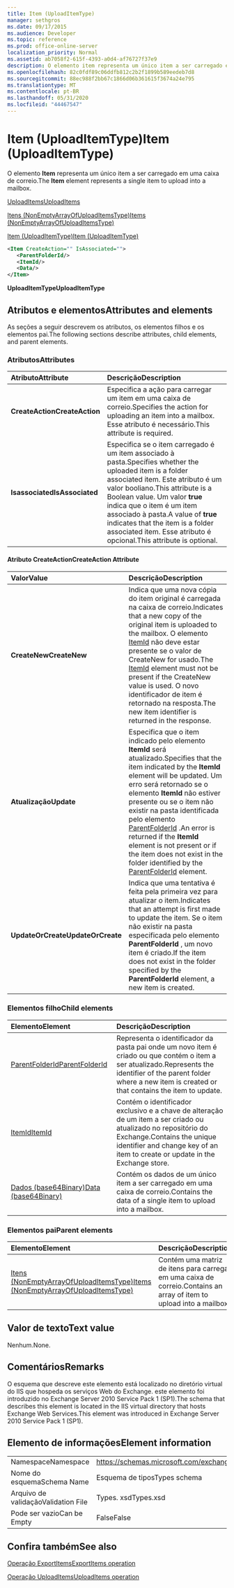 ```yaml
---
title: Item (UploadItemType)
manager: sethgros
ms.date: 09/17/2015
ms.audience: Developer
ms.topic: reference
ms.prod: office-online-server
localization_priority: Normal
ms.assetid: ab7058f2-615f-4393-a0d4-af76727f37e9
description: O elemento item representa um único item a ser carregado em uma caixa de correio.
ms.openlocfilehash: 82c0fdf89c06ddfb812c2b2f1899b589eedeb7d8
ms.sourcegitcommit: 88ec988f2bb67c1866d06b361615f3674a24e795
ms.translationtype: MT
ms.contentlocale: pt-BR
ms.lasthandoff: 05/31/2020
ms.locfileid: "44467547"
---
```

# <a name="item-uploaditemtype"></a><span data-ttu-id="e4c32-103">Item (UploadItemType)</span><span class="sxs-lookup"><span data-stu-id="e4c32-103">Item (UploadItemType)</span></span>

<span data-ttu-id="e4c32-104">O elemento **Item** representa um único item a ser carregado em uma caixa de correio.</span><span class="sxs-lookup"><span data-stu-id="e4c32-104">The **Item** element represents a single item to upload into a mailbox.</span></span> 
  
[<span data-ttu-id="e4c32-105">UploadItems</span><span class="sxs-lookup"><span data-stu-id="e4c32-105">UploadItems</span></span>](uploaditems.md)
  
[<span data-ttu-id="e4c32-106">Itens (NonEmptyArrayOfUploadItemsType)</span><span class="sxs-lookup"><span data-stu-id="e4c32-106">Items (NonEmptyArrayOfUploadItemsType)</span></span>](items-nonemptyarrayofuploaditemstype.md)
  
[<span data-ttu-id="e4c32-107">Item (UploadItemType)</span><span class="sxs-lookup"><span data-stu-id="e4c32-107">Item (UploadItemType)</span></span>](item-uploaditemtype.md)
  
```XML
<Item CreateAction="" IsAssociated="">
   <ParentFolderId/>
   <ItemId/>
   <Data/>
</Item>
```

 <span data-ttu-id="e4c32-108">**UploadItemType**</span><span class="sxs-lookup"><span data-stu-id="e4c32-108">**UploadItemType**</span></span>
## <a name="attributes-and-elements"></a><span data-ttu-id="e4c32-109">Atributos e elementos</span><span class="sxs-lookup"><span data-stu-id="e4c32-109">Attributes and elements</span></span>

<span data-ttu-id="e4c32-110">As seções a seguir descrevem os atributos, os elementos filhos e os elementos pai.</span><span class="sxs-lookup"><span data-stu-id="e4c32-110">The following sections describe attributes, child elements, and parent elements.</span></span>
  
### <a name="attributes"></a><span data-ttu-id="e4c32-111">Atributos</span><span class="sxs-lookup"><span data-stu-id="e4c32-111">Attributes</span></span>

|<span data-ttu-id="e4c32-112">**Atributo**</span><span class="sxs-lookup"><span data-stu-id="e4c32-112">**Attribute**</span></span>|<span data-ttu-id="e4c32-113">**Descrição**</span><span class="sxs-lookup"><span data-stu-id="e4c32-113">**Description**</span></span>|
|:-----|:-----|
|<span data-ttu-id="e4c32-114">**CreateAction**</span><span class="sxs-lookup"><span data-stu-id="e4c32-114">**CreateAction**</span></span> <br/> |<span data-ttu-id="e4c32-115">Especifica a ação para carregar um item em uma caixa de correio.</span><span class="sxs-lookup"><span data-stu-id="e4c32-115">Specifies the action for uploading an item into a mailbox.</span></span> <span data-ttu-id="e4c32-116">Esse atributo é necessário.</span><span class="sxs-lookup"><span data-stu-id="e4c32-116">This attribute is required.</span></span>  <br/> |
|<span data-ttu-id="e4c32-117">**Isassociated**</span><span class="sxs-lookup"><span data-stu-id="e4c32-117">**IsAssociated**</span></span> <br/> |<span data-ttu-id="e4c32-118">Especifica se o item carregado é um item associado à pasta.</span><span class="sxs-lookup"><span data-stu-id="e4c32-118">Specifies whether the uploaded item is a folder associated item.</span></span> <span data-ttu-id="e4c32-119">Este atributo é um valor booliano.</span><span class="sxs-lookup"><span data-stu-id="e4c32-119">This attribute is a Boolean value.</span></span> <span data-ttu-id="e4c32-120">Um valor **true** indica que o item é um item associado à pasta.</span><span class="sxs-lookup"><span data-stu-id="e4c32-120">A value of **true** indicates that the item is a folder associated item.</span></span> <span data-ttu-id="e4c32-121">Esse atributo é opcional.</span><span class="sxs-lookup"><span data-stu-id="e4c32-121">This attribute is optional.</span></span>  <br/> |
   
#### <a name="createaction-attribute"></a><span data-ttu-id="e4c32-122">Atributo CreateAction</span><span class="sxs-lookup"><span data-stu-id="e4c32-122">CreateAction Attribute</span></span>

|<span data-ttu-id="e4c32-123">**Valor**</span><span class="sxs-lookup"><span data-stu-id="e4c32-123">**Value**</span></span>|<span data-ttu-id="e4c32-124">**Descrição**</span><span class="sxs-lookup"><span data-stu-id="e4c32-124">**Description**</span></span>|
|:-----|:-----|
|<span data-ttu-id="e4c32-125">**CreateNew**</span><span class="sxs-lookup"><span data-stu-id="e4c32-125">**CreateNew**</span></span> <br/> |<span data-ttu-id="e4c32-126">Indica que uma nova cópia do item original é carregada na caixa de correio.</span><span class="sxs-lookup"><span data-stu-id="e4c32-126">Indicates that a new copy of the original item is uploaded to the mailbox.</span></span> <span data-ttu-id="e4c32-127">O elemento [ItemId](itemid.md) não deve estar presente se o valor de CreateNew for usado.</span><span class="sxs-lookup"><span data-stu-id="e4c32-127">The [ItemId](itemid.md) element must not be present if the CreateNew value is used.</span></span> <span data-ttu-id="e4c32-128">O novo identificador de item é retornado na resposta.</span><span class="sxs-lookup"><span data-stu-id="e4c32-128">The new item identifier is returned in the response.</span></span>  <br/> |
|<span data-ttu-id="e4c32-129">**Atualização**</span><span class="sxs-lookup"><span data-stu-id="e4c32-129">**Update**</span></span> <br/> |<span data-ttu-id="e4c32-130">Especifica que o item indicado pelo elemento **ItemId** será atualizado.</span><span class="sxs-lookup"><span data-stu-id="e4c32-130">Specifies that the item indicated by the **ItemId** element will be updated.</span></span> <span data-ttu-id="e4c32-131">Um erro será retornado se o elemento **ItemId** não estiver presente ou se o item não existir na pasta identificada pelo elemento [ParentFolderId](parentfolderid.md) .</span><span class="sxs-lookup"><span data-stu-id="e4c32-131">An error is returned if the **ItemId** element is not present or if the item does not exist in the folder identified by the [ParentFolderId](parentfolderid.md) element.</span></span>  <br/> |
|<span data-ttu-id="e4c32-132">**UpdateOrCreate**</span><span class="sxs-lookup"><span data-stu-id="e4c32-132">**UpdateOrCreate**</span></span> <br/> |<span data-ttu-id="e4c32-133">Indica que uma tentativa é feita pela primeira vez para atualizar o item.</span><span class="sxs-lookup"><span data-stu-id="e4c32-133">Indicates that an attempt is first made to update the item.</span></span> <span data-ttu-id="e4c32-134">Se o item não existir na pasta especificada pelo elemento **ParentFolderId** , um novo item é criado.</span><span class="sxs-lookup"><span data-stu-id="e4c32-134">If the item does not exist in the folder specified by the **ParentFolderId** element, a new item is created.</span></span>  <br/> |
   
### <a name="child-elements"></a><span data-ttu-id="e4c32-135">Elementos filho</span><span class="sxs-lookup"><span data-stu-id="e4c32-135">Child elements</span></span>

|<span data-ttu-id="e4c32-136">**Elemento**</span><span class="sxs-lookup"><span data-stu-id="e4c32-136">**Element**</span></span>|<span data-ttu-id="e4c32-137">**Descrição**</span><span class="sxs-lookup"><span data-stu-id="e4c32-137">**Description**</span></span>|
|:-----|:-----|
|[<span data-ttu-id="e4c32-138">ParentFolderId</span><span class="sxs-lookup"><span data-stu-id="e4c32-138">ParentFolderId</span></span>](parentfolderid.md) <br/> |<span data-ttu-id="e4c32-139">Representa o identificador da pasta pai onde um novo item é criado ou que contém o item a ser atualizado.</span><span class="sxs-lookup"><span data-stu-id="e4c32-139">Represents the identifier of the parent folder where a new item is created or that contains the item to update.</span></span>  <br/> |
|[<span data-ttu-id="e4c32-140">ItemId</span><span class="sxs-lookup"><span data-stu-id="e4c32-140">ItemId</span></span>](itemid.md) <br/> |<span data-ttu-id="e4c32-141">Contém o identificador exclusivo e a chave de alteração de um item a ser criado ou atualizado no repositório do Exchange.</span><span class="sxs-lookup"><span data-stu-id="e4c32-141">Contains the unique identifier and change key of an item to create or update in the Exchange store.</span></span>  <br/> |
|[<span data-ttu-id="e4c32-142">Dados (base64Binary)</span><span class="sxs-lookup"><span data-stu-id="e4c32-142">Data (base64Binary)</span></span>](data-base64binary.md) <br/> |<span data-ttu-id="e4c32-143">Contém os dados de um único item a ser carregado em uma caixa de correio.</span><span class="sxs-lookup"><span data-stu-id="e4c32-143">Contains the data of a single item to upload into a mailbox.</span></span>  <br/> |
   
### <a name="parent-elements"></a><span data-ttu-id="e4c32-144">Elementos pai</span><span class="sxs-lookup"><span data-stu-id="e4c32-144">Parent elements</span></span>

|<span data-ttu-id="e4c32-145">**Elemento**</span><span class="sxs-lookup"><span data-stu-id="e4c32-145">**Element**</span></span>|<span data-ttu-id="e4c32-146">**Descrição**</span><span class="sxs-lookup"><span data-stu-id="e4c32-146">**Description**</span></span>|
|:-----|:-----|
|[<span data-ttu-id="e4c32-147">Itens (NonEmptyArrayOfUploadItemsType)</span><span class="sxs-lookup"><span data-stu-id="e4c32-147">Items (NonEmptyArrayOfUploadItemsType)</span></span>](items-nonemptyarrayofuploaditemstype.md) <br/> |<span data-ttu-id="e4c32-148">Contém uma matriz de itens para carregar em uma caixa de correio.</span><span class="sxs-lookup"><span data-stu-id="e4c32-148">Contains an array of item to upload into a mailbox.</span></span>  <br/> |
   
## <a name="text-value"></a><span data-ttu-id="e4c32-149">Valor de texto</span><span class="sxs-lookup"><span data-stu-id="e4c32-149">Text value</span></span>

<span data-ttu-id="e4c32-150">Nenhum.</span><span class="sxs-lookup"><span data-stu-id="e4c32-150">None.</span></span>
  
## <a name="remarks"></a><span data-ttu-id="e4c32-151">Comentários</span><span class="sxs-lookup"><span data-stu-id="e4c32-151">Remarks</span></span>

<span data-ttu-id="e4c32-152">O esquema que descreve este elemento está localizado no diretório virtual do IIS que hospeda os serviços Web do Exchange. este elemento foi introduzido no Exchange Server 2010 Service Pack 1 (SP1).</span><span class="sxs-lookup"><span data-stu-id="e4c32-152">The schema that describes this element is located in the IIS virtual directory that hosts Exchange Web Services.This element was introduced in Exchange Server 2010 Service Pack 1 (SP1).</span></span>
  
## <a name="element-information"></a><span data-ttu-id="e4c32-153">Elemento de informações</span><span class="sxs-lookup"><span data-stu-id="e4c32-153">Element information</span></span>

|||
|:-----|:-----|
|<span data-ttu-id="e4c32-154">Namespace</span><span class="sxs-lookup"><span data-stu-id="e4c32-154">Namespace</span></span>  <br/> |https://schemas.microsoft.com/exchange/services/2006/types  <br/> |
|<span data-ttu-id="e4c32-155">Nome do esquema</span><span class="sxs-lookup"><span data-stu-id="e4c32-155">Schema Name</span></span>  <br/> |<span data-ttu-id="e4c32-156">Esquema de tipos</span><span class="sxs-lookup"><span data-stu-id="e4c32-156">Types schema</span></span>  <br/> |
|<span data-ttu-id="e4c32-157">Arquivo de validação</span><span class="sxs-lookup"><span data-stu-id="e4c32-157">Validation File</span></span>  <br/> |<span data-ttu-id="e4c32-158">Types. xsd</span><span class="sxs-lookup"><span data-stu-id="e4c32-158">Types.xsd</span></span>  <br/> |
|<span data-ttu-id="e4c32-159">Pode ser vazio</span><span class="sxs-lookup"><span data-stu-id="e4c32-159">Can be Empty</span></span>  <br/> |<span data-ttu-id="e4c32-160">False</span><span class="sxs-lookup"><span data-stu-id="e4c32-160">False</span></span>  <br/> |
   
## <a name="see-also"></a><span data-ttu-id="e4c32-161">Confira também</span><span class="sxs-lookup"><span data-stu-id="e4c32-161">See also</span></span>



[<span data-ttu-id="e4c32-162">Operação ExportItems</span><span class="sxs-lookup"><span data-stu-id="e4c32-162">ExportItems operation</span></span>](exportitems-operation.md)
  
[<span data-ttu-id="e4c32-163">Operação UploadItems</span><span class="sxs-lookup"><span data-stu-id="e4c32-163">UploadItems operation</span></span>](uploaditems-operation.md)


